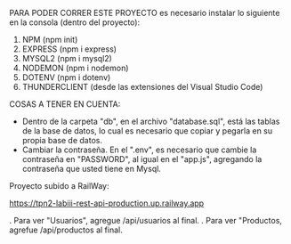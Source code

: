 PARA PODER CORRER ESTE PROYECTO es necesario instalar lo siguiente en la consola (dentro del proyecto):

1. NPM (npm init)
2. EXPRESS (npm i express)
3. MYSQL2 (npm i mysql2)
4. NODEMON (npm i nodemon)
5. DOTENV (npm i dotenv)
6. THUNDERCLIENT (desde las extensiones del Visual Studio Code)

COSAS A TENER EN CUENTA: 
 - Dentro de la carpeta "db", en el archivo "database.sql", está las tablas de la base de datos, lo cual es necesario que copiar y pegarla en su propia base de datos.
 - Cambiar la contraseña. En el ".env", es necesario que cambie la contraseña en "PASSWORD", al igual en el "app.js", agregando la contraseña que usted tiene en Mysql.

Proyecto subido a RailWay:

https://tpn2-labiii-rest-api-production.up.railway.app

. Para ver "Usuarios", agregue /api/usuarios  al final.
. Para ver "Productos, agrefue /api/productos al final.
